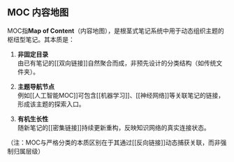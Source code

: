 ## MOC 内容地图

MOC指**Map of Content**（内容地图），是根茎式笔记系统中用于动态组织主题的枢纽型笔记。其本质是：

1. **非固定目录**\
   由已有笔记的[[双向链接]]自然聚合而成，非预先设计的分类结构（如传统文件夹）。

2. **主题导航节点**\
   例如[[人工智能MOC]]可包含[[机器学习]]、[[神经网络]]等关联笔记的链接，形成该主题的探索入口。

3. **有机生长性**\
   随新笔记的[[密集链接]]持续更新重构，反映知识网络的真实连接状态。

（注：MOC与严格分类的本质区别在于其通过[[反向链接]]动态捕获关联，而非强制归属层级）
